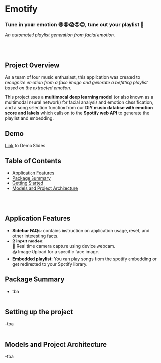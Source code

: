 # Emotify
### Tune in your emotion 😄😭😱😡😌, tune out your playlist 📀
*An automated playlist generation from facial emotion.*

<br/><br/>
## Project Overview
As a team of four music enthusiast, this application was created to 
*recognize emotion from a face image and generate a befitting playlist based on the extracted emotion*. 

This project uses a **multimodal deep learning model** (or also known as a multimodal neural network) for facial analysis and emotion classification,
and a song selection function from our **DIY music databse with emotion score and labels** which calls on to the **Spotify web API** to generate the playlist and embedding. 

## Demo 

[Link](https://www.canva.com/design/DAF-UIQAC9E/2Arrd_L3-KkWw7DI3VfYWg/view?utm_content=DAF-UIQAC9E&utm_campaign=share_your_design&utm_medium=link&utm_source=shareyourdesignpanel) to Demo Slides

## Table of Contents
- [Application Features](#application-features)
- [Package Summary](#package-summary)
- [Getting Started](#setting-up-the-project)
- [Models and Project Architecture](#models-and-project-architecture)
  
<br/><br/>
## Application Features
  - **Sidebar FAQs**: contains instruction on application usage, reset, and other interesting facts.
  - **2 input modes**: <br/>
    📸 Real time camera capture using device webcam. <br/>
    📥 Image Upload for a specific face image.
  - **Embedded playlist**: You can play songs from the spotify embedding or get redirected to your Spotify library.

## Package Summary
- tba
<br/><br/>  
## Setting up the project
-tba
<br/><br/>  
## Models and Project Architecture
-tba
